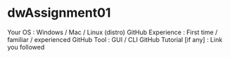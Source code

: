 # dwAssignment01

Your OS : Windows / Mac / Linux (distro)
GitHub Experience : First time / familiar / experienced
GitHub Tool : GUI / CLI
GitHub Tutorial [if any] : Link you followed
